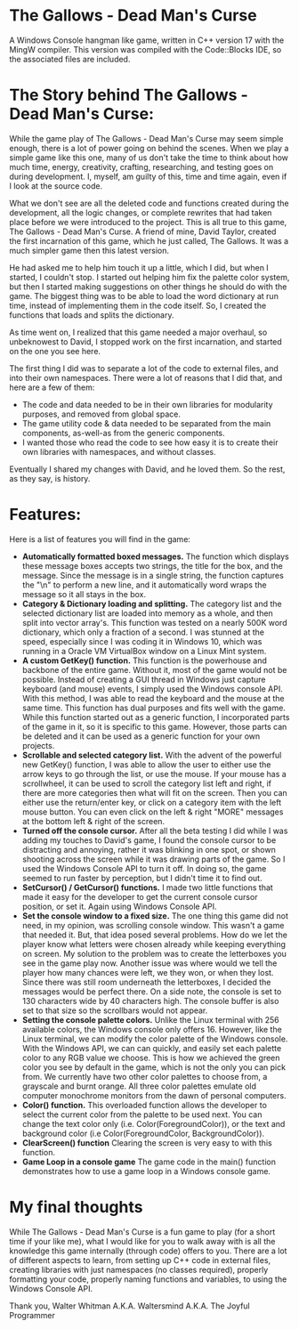 # The Gallows - Dead Man's Curse
A Windows Console hangman like game, written in C++ version 17 with the MingW compiler. This version was compiled with the Code::Blocks IDE, so the associated files are included.

# The Story behind The Gallows - Dead Man's Curse:
While the game play of The Gallows - Dead Man's Curse may seem simple enough, there is a lot of power going on behind the scenes. When we play a simple game like this one, many of us don't take the time to think about how much time, energy, creativity, crafting, researching, and testing goes on during development. I, myself, am guilty of this, time and time again, even if I look at the source code.

What we don't see are all the deleted code and functions created during the development, all the logic changes, or complete rewrites that had taken place before we were introduced to the project. This is all true to this game, The Gallows - Dead Man's Curse. A friend of mine, David Taylor, created the first incarnation of this game, which he just called, The Gallows. It was a much simpler game then this latest version.

He had asked me to help him touch it up a little, which I did, but when I started, I couldn't stop. I started out helping him fix the palette color system, but then I started making suggestions on other things he should do with the game. The biggest thing was to be able to load the word dictionary at run time, instead of implementing them in the code itself. So, I created the functions that loads and splits the dictionary.

As time went on, I realized that this game needed a major overhaul, so unbeknowest to David, I stopped work on the first incarnation, and started on the one you see here.

The first thing I did was to separate a lot of the code to external files, and into their own namespaces. There were a lot of reasons that I did that, and here are a few of them:

  * The code and data needed to be in their own libraries for modularity purposes, and removed from global space.
  * The game utility code & data needed to be separated from the main components, as-well-as from the generic components.
  * I wanted those who read the code to see how easy it is to create their own libraries with namespaces, and without classes.

Eventually I shared my changes with David, and he loved them. So the rest, as they say, is history.

# Features:
Here is a list of features you will find in the game:

  * **Automatically formatted boxed messages.** The function which displays these message boxes accepts two strings, the title for the box, and the message. Since the message is in a single string, the function captures the "\n" to perform a new line, and it automatically word wraps the message so it all stays in the box.
  * **Category & Dictionary loading and splitting.** The category list and the selected dictionary list are loaded into memory as a whole, and then split into vector array's. This function was tested on a nearly 500K word dictionary, which only a fraction of a second. I was stunned at the speed, especially since I was coding it in Windows 10, which was running in a Oracle VM VirtualBox window on a Linux Mint system.
  * **A custom GetKey() function.** This function is the powerhouse and backbone of the entire game. Without it, most of the game would not be possible. Instead of creating a GUI thread in Windows just capture keyboard (and mouse) events, I simply used the Windows console API. With this method, I was able to read the keyboard and the mouse at the same time. This function has dual purposes and fits well with the game. While this function started out as a generic function, I incorporated parts of the game in it, so it is specific to this game. However, those parts can be deleted and it can be used as a generic function for your own projects.
  * **Scrollable and selected category list.** With the advent of the powerful new GetKey() function, I was able to allow the user to either use the arrow keys to go through the list, or use the mouse. If your mouse has a scrollwheel, it can be used to scroll the category list left and right, if there are more categories then what will fit on the screen. Then you can either use the return/enter key, or click on a category item with the left mouse button. You can even click on the left & right "MORE" messages at the bottom left & right of the screen.
  * **Turned off the console cursor.** After all the beta testing I did while I was adding my touches to David's game, I found the console cursor to be distracting and annoying, rather it was blinking in one spot, or shown shooting across the screen while it was drawing parts of the game. So I used the Windows Console API to turn it off. In doing so, the game seemed to run faster by perception, but I didn't time it to find out.
  * **SetCursor() / GetCursor() functions.** I made two little functions that made it easy for the developer to get the current console cursor position, or set it. Again using Windows Console API.
  * **Set the console window to a fixed size.** The one thing this game did not need, in my opinion, was scrolling console window. This wasn't a game that needed it. But, that idea posed several problems. How do we let the player know what letters were chosen already while keeping everything on screen. My solution to the problem was to create the letterboxes you see in the game play now. Another issue was where would we tell the player how many chances were left, we they won, or when they lost. Since there was still room underneath the letterboxes, I decided the messages would be perfect there. On a side note, the console is set to 130 characters wide by 40 characters high. The console buffer is also set to that size so the scrollbars would not appear.
  * **Setting the console palette colors.** Unlike the Linux terminal with 256 available colors, the Windows console only offers 16. However, like the Linux terminal, we can modify the color palette of the Windows console. With the Windows API, we can can quickly, and easily set each palette color to any RGB value we choose. This is how we achieved the green color you see by default in the game, which is not the only you can pick from. We currently have two other color palettes to choose from, a grayscale and burnt orange. All three color palettes emulate old computer monochrome monitors from the dawn of personal computers.
  * **Color() function.** This overloaded function allows the developer to select the current color from the palette to be used next. You can change the text color only (i.e. Color(ForegroundColor)), or the text and background color (i.e Color(ForegroundColor, BackgroundColor)).
  * **ClearScreen() function** Clearing the screen is very easy to with this function.
  * **Game Loop in a console game** The game code in the main() function demonstrates how to use a game loop in a Windows console game.
  
# My final thoughts
While The Gallows - Dead Man's Curse is a fun game to play (for a short time if your like me), what I would like for you to walk away with is all the knowledge this game internally (through code) offers to you. There are a lot of different aspects to learn, from setting up C++ code in external files, creating libraries with just namespaces (no classes required), properly formatting your code, properly naming functions and variables, to using the Windows Console API.

Thank you,
Walter Whitman
A.K.A. Waltersmind
A.K.A. The Joyful Programmer
